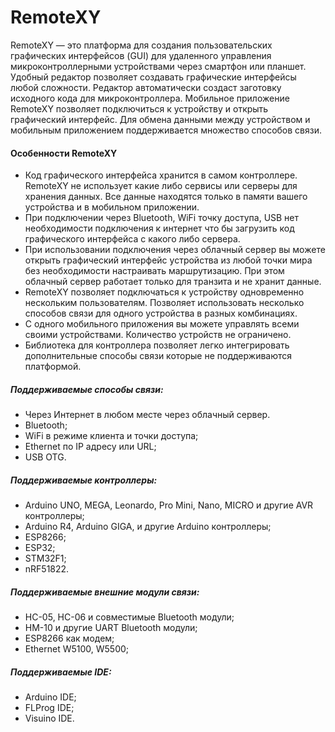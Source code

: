 # RemoteXY

RemoteXY — это платформа для создания пользовательских графических интерфейсов  (GUI)  для удаленного управления микроконтроллерными устройствами через смартфон или планшет. Удобный редактор позволяет создавать графические интерфейсы любой сложности. Редактор автоматически создаст заготовку исходного кода для микроконтроллера. Мобильное приложение RemoteXY позволяет подключиться к устройству и открыть графический интерфейс. Для обмена данными между устройством и мобильным приложением поддерживается множество способов связи. 

#### Особенности RemoteXY

- Код графического интерфейса хранится в самом контроллере. RemoteXY не использует какие либо сервисы или серверы для хранения данных. Все данные находятся только в памяти вашего устройства и в мобильном приложении. 
- При подключении через Bluetooth, WiFi точку доступа, USB нет необходимости подключения к интернет что бы загрузить код графического интерфейса с какого либо сервера.
- При использовании подключения через облачный сервер вы можете открыть графический интерфейс устройства из любой точки мира без необходимости настраивать маршрутизацию. При этом облачный сервер работает только для транзита и не хранит данные. 
- RemoteXY позволяет подключаться к устройству одновременно нескольким пользователям. Позволяет использовать несколько способов связи для одного устройства в разных комбинациях.
- С одного мобильного приложения вы можете управлять всеми своими устройствами. Количество устройств не ограничено.
- Библиотека для контроллера позволяет легко интегрировать дополнительные способы связи которые не поддерживаются платформой.

##### Поддерживаемые способы связи:

- Через Интернет в любом месте через облачный сервер.
- Bluetooth;
- WiFi в режиме клиента и точки доступа;
- Ethernet по IP адресу или URL;
- USB OTG.

##### Поддерживаемые контроллеры:

- Arduino UNO, MEGA, Leonardo,  Pro Mini,  Nano, MICRO и другие AVR контроллеры;
- Arduino R4, Arduino GIGA, и другие Arduino контроллеры;
- ESP8266;
- ESP32;
- STM32F1;
- nRF51822.

##### Поддерживаемые внешние модули связи:

- HC-05, HC-06 и совместимые Bluetooth модули;
- HM-10 и другие UART Bluetooth модули;
- ESP8266 как модем;
- Ethernet W5100, W5500;

##### Поддерживаемые IDE:

- Arduino IDE;
- FLProg IDE;
- Visuino IDE.



